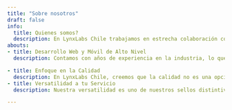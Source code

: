 ```yaml
---
title: "Sobre nosotros"
draft: false
info:
  title: Quienes somos?
  description: En LynxLabs Chile trabajamos en estrecha colaboración con nuestros clientes en cada etapa del proceso, desde la concepción y el diseño hasta el desarrollo y la implementación. Esto asegura que nuestras soluciones se adapten perfectamente a las necesidades cambiantes de tu negocio y te ayuden a mantenerte un paso adelante en un entorno empresarial digitalizado.<br/> Únete a nosotros en el emocionante viaje de la innovación tecnológica, impulsando tu crecimiento y llevando tu empresa al siguiente nivel en la era digital."
abouts:
- title: Desarrollo Web y Móvil de Alto Nivel
  description: Contamos con años de experiencia en la industria, lo que nos permite ofrecer soluciones de desarrollo web y móvil que marcan la diferencia. Desde el diseño de sitios web atractivos hasta la creación de aplicaciones móviles funcionales, estamos aquí para convertir tus ideas en realidad.

- title: Enfoque en la Calidad
  description: En LynxLabs Chile, creemos que la calidad no es una opción, es una obligación. Cada línea de código que escribimos, cada diseño que creamos, se realiza con meticulosidad y atención al detalle. Nos enorgullece entregar resultados que superen las expectativas de nuestros clientes.
- title: Versatilidad a tu Servicio
  description: Nuestra versatilidad es uno de nuestros sellos distintivos. Sea cual sea tu proyecto, estamos listos para adaptarnos y encontrar soluciones a medida. Ya sea una plataforma web, una aplicación móvil o una integración compleja, estamos preparados para enfrentar los desafíos. <br/> Confía en [Nombre de tu Empresa] para ser tu socio de desarrollo web y móvil. Estamos aquí para hacer que tu visión cobre vida y para brindarte resultados que hagan brillar a tu negocio en línea.

---
```

